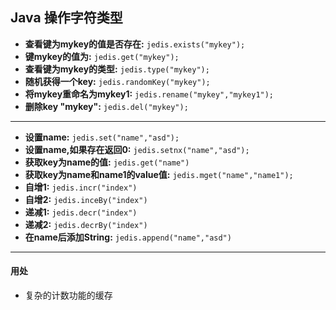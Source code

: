 ## Java 操作字符类型

- **查看键为mykey的值是否存在:** `jedis.exists("mykey");`
- **键mykey的值为:** `jedis.get("mykey");`
- **查看键为mykey的类型:** `jedis.type("mykey");`
- **随机获得一个key:** `jedis.randomKey("mykey");`
- **将mykey重命名为mykey1:** `jedis.rename("mykey","mykey1");`
- **删除key "mykey":** `jedis.del("mykey");`
---
- **设置name:** `jedis.set("name","asd");`
- **设置name,如果存在返回0:** `jedis.setnx("name","asd");`
- **获取key为name的值:** `jedis.get("name")` 
- **获取key为name和name1的value值:** `jedis.mget("name","name1");`
- **自增1:** `jedis.incr("index")` 
- **自增2:** `jedis.inceBy("index")` 
- **递减1:** `jedis.decr("index")`
- **递减2:** `jedis.decrBy("index")`
- **在name后添加String:** `jedis.append("name","asd")`

---
#### 用处
- 复杂的计数功能的缓存

